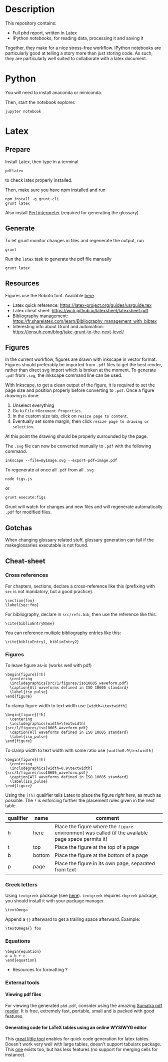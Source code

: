 # Description

This repository contains:
* Full phd report, written in Latex
* IPython notebooks, for reading data, processing it and saving it

Together, they make for a nice stress-free workflow.
IPython notebooks are particularly good at telling a story more than just storing code.
As such, they are particularly well suited to collaborate with a latex document.

# Python

You will need to install anaconda or miniconda.

Then, start the notebook explorer.

```
jupyter notebook
```

# Latex
## Prepare
Install Latex, then type in a terminal
```
pdflatex
```
to check latex properly installed.

Then, make sure you have npm installed and run

```
npm install -g grunt-cli
grunt latex
```

Also install [Perl interpreter](https://www.perl.org/get.html) (required for generating the glossary)

## Generate

To let grunt monitor changes in files and regenerate the output, run
```
grunt
```

Run the `latex` task to generate the pdf file manually
```
grunt latex
```

## Resources

Figures use the Roboto font. Available [here](https://fonts.google.com/specimen/Roboto).

* Latex quick reference: https://latex-project.org/guides/usrguide.tex
* Latex cheat sheet: https://wch.github.io/latexsheet/latexsheet.pdf
* Bibliography management: https://fr.sharelatex.com/learn/Bibliography_management_with_bibtex
* Interesting info about Grunt and automation: https://jonsuh.com/blog/take-grunt-to-the-next-level/

## Figures

In the current workflow, figures are drawn with inkscape in vector format.
Figures should preferably be imported from `.pdf` files to get the best render, rather than direct svg import which is broken at the moment.
To generate `.pdf` from `.svg`, the inkscape command line can be used.

With Inkscape, to get a clean output of the figure, it is required to set the page size and position properly before converting to `.pdf`.
Once a figure drawing is done:

1. Unselect everything
2. Go to `File`->`Document Properties`.
3. In the custom size tab, click on `resize page to content`.
4. Eventually set some margin, then click `resize page to drawing or selection`.

At this point the drawing should be properly surrounded by the page.

The `.svg` file can now be converted manually to `.pdf` with the following command.

```
inkscape --file=myImage.svg --export-pdf=image.pdf
```

To regenerate at once all `.pdf` from all `.svg`

```
node figs.js
```
or
```
grunt execute:figs
```
Grunt will watch for changes and new files and will regenerate automatically `.pdf` for modified files.

## Gotchas

When changing glossary related stuff, glossary generation can fail if the makeglossaries executable is not found.

## Cheat-sheet

### Cross references

For chapters, sections, declare a cross-reference like this (prefixing with `sec` is not mandatory, but a good practice).

```
\section{foo}
\label{sec:foo}
```

For bibliography, declare in `src/refs.bib`, then use the reference like this:

```
\cite{biblioEntryName}
```

You can reference multiple bibliography entries like this:

```
\cite{biblioEntry1, biblioEntry2}
```

### Figures

To leave figure as-is (works well with pdf)

```
\begin{figure}[!h]
  \centering
  \includegraphics{src/1/figures/iso10605_waveform.pdf}
  \caption{All waveforms defined in ISO 10605 standard}
  \label{iso_pulse}
\end{figure}
```

To clamp figure width to text width use `[width=\textwidth]`

```
\begin{figure}[!h]
  \centering
  \includegraphics[width=\textwidth]{src/1/figures/iso10605_waveform.pdf}
  \caption{All waveforms defined in ISO 10605 standard}
  \label{iso_pulse}
\end{figure}
```

To clamp width to text width with some ratio use `[width=0.9\textwidth]`

```
\begin{figure}[!h]
  \centering
  \includegraphics[width=0.9\textwidth]{src/1/figures/iso10605_waveform.pdf}
  \caption{All waveforms defined in ISO 10605 standard}
  \label{iso_pulse}
\end{figure}
```

Using the `[!h]` qualifier tells Latex to place the figure *right here*, as much as possible.
The `!` is enforcing further the placement rules given in the next table.

qualifier | name | comment
----------|------|--------
h | here | Place the figure where the `figure` environment was called (if the available page space permits it)
t | top | Place the figure at the top of a page
b | bottom | Place the figure at the bottom of a page
p | page |  Place the figure in its own page, separated from text

### Greek letters

Using `textgreek` package (see [here](http://texblog.org/2012/03/15/greek-letters-in-text-without-changing-to-math-mode/)).
`textgreek` requires `cbgreek` package, you should install it with your package manager.

```
\textOmega
```

Append a `{}` afterward to get a trailing space afterward. Example:

```
\textOmega{} foo
```

### Equations

```
\begin{equation}
a = b + c
\end{equation}
```

* Resources for formatting ?

### External tools
#### Viewing pdf files

For viewing the generated `phd.pdf`, consider using the amazing [Sumatra pdf reader](http://www.sumatrapdfreader.org/free-pdf-reader.html).
It is free, extremely fast, portable, small and is packed with good features.

#### Generating code for LaTeX tables using an online WYSIWYG editor

This [great little tool](http://www.tablesgenerator.com/) enables for quick code generation for latex tables. Doesn't work very well with large tables, doesn't support tabularx package.
This [one](http://truben.no/table/) exists too, but has less features (no support for merging cells for instance).
